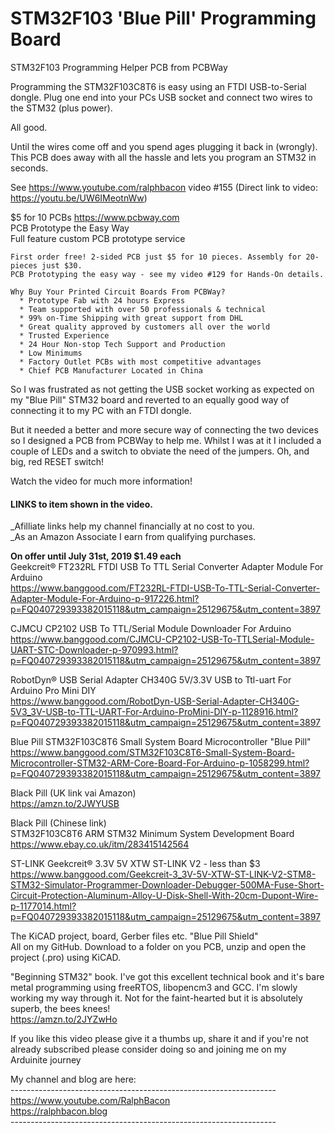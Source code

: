 # STM32F103 'Blue Pill' Programming Board
STM32F103 Programming Helper PCB from PCBWay

Programming the STM32F103C8T6 is easy using an FTDI USB-to-Serial dongle. Plug one end into your PCs USB socket and connect two wires to the STM32 (plus power). 

All good. 

Until the wires come off and you spend ages plugging it back in (wrongly). This PCB does away with all the hassle and lets you program an STM32 in seconds.

See https://www.youtube.com/ralphbacon video #155
(Direct link to video: https://youtu.be/UW6IMeotnWw)

$5 for 10 PCBs https://www.pcbway.com  
PCB Prototype the Easy Way  
Full feature custom PCB prototype service  
```
First order free! 2-sided PCB just $5 for 10 pieces. Assembly for 20-pieces just $30.
PCB Prototyping the easy way - see my video #129 for Hands-On details.

Why Buy Your Printed Circuit Boards From PCBWay?  
  * Prototype Fab with 24 hours Express  
  * Team supported with over 50 professionals & technical  
  * 99% on-Time Shipping with great support from DHL  
  * Great quality approved by customers all over the world  
  * Trusted Experience  
  * 24 Hour Non-stop Tech Support and Production  
  * Low Minimums  
  * Factory Outlet PCBs with most competitive advantages  
  * Chief PCB Manufacturer Located in China 
```

So I was frustrated as not getting the USB socket working as expected on my "Blue Pill" STM32 board and reverted to an equally good way of connecting it to my PC with an FTDI dongle.

But it needed a better and more secure way of connecting the two devices so I designed a PCB from PCBWay to help me. Whilst I was at it I included a couple of LEDs and a switch to obviate the need of the jumpers. Oh, and big, red RESET switch!  

Watch the video for much more information!   

#### LINKS to item shown in the video.
_Afilliate links help my channel financially at no cost to you.  
_As an Amazon Associate I earn from qualifying purchases.  

**On offer until July 31st, 2019 $1.49 each**  
Geekcreit® FT232RL FTDI USB To TTL Serial Converter Adapter Module For Arduino  
https://www.banggood.com/FT232RL-FTDI-USB-To-TTL-Serial-Converter-Adapter-Module-For-Arduino-p-917226.html?p=FQ040729393382015118&utm_campaign=25129675&utm_content=3897

CJMCU CP2102 USB To TTL/Serial Module Downloader For Arduino  
https://www.banggood.com/CJMCU-CP2102-USB-To-TTLSerial-Module-UART-STC-Downloader-p-970993.html?p=FQ040729393382015118&utm_campaign=25129675&utm_content=3897

RobotDyn® USB Serial Adapter CH340G 5V/3.3V USB to Ttl-uart For Arduino Pro Mini DIY  
https://www.banggood.com/RobotDyn-USB-Serial-Adapter-CH340G-5V3_3V-USB-to-TTL-UART-For-Arduino-ProMini-DIY-p-1128916.html?p=FQ040729393382015118&utm_campaign=25129675&utm_content=3897

Blue Pill STM32F103C8T6 Small System Board Microcontroller "Blue Pill"  
https://www.banggood.com/STM32F103C8T6-Small-System-Board-Microcontroller-STM32-ARM-Core-Board-For-Arduino-p-1058299.html?p=FQ040729393382015118&utm_campaign=25129675&utm_content=3897

Black Pill (UK link vai Amazon)  
https://amzn.to/2JWYUSB  

Black Pill (Chinese link)  
STM32F103C8T6 ARM STM32 Minimum System Development Board  
https://www.ebay.co.uk/itm/283415142564  

ST-LINK Geekcreit® 3.3V 5V XTW ST-LINK V2 - less than $3  
https://www.banggood.com/Geekcreit-3_3V-5V-XTW-ST-LINK-V2-STM8-STM32-Simulator-Programmer-Downloader-Debugger-500MA-Fuse-Short-Circuit-Protection-Aluminum-Alloy-U-Disk-Shell-With-20cm-Dupont-Wire-p-1177014.html?p=FQ040729393382015118&utm_campaign=25129675&utm_content=3897

The KiCAD project, board, Gerber files etc. "Blue Pill Shield"  
All on my GitHub. Download to a folder on you PCB, unzip and open the project (.pro) using KiCAD.  

"Beginning STM32" book. I've got this excellent technical book and it's bare metal programming using freeRTOS, libopencm3 and GCC. I'm slowly working my way through it. Not for the faint-hearted but it is absolutely superb, the bees knees!   
https://amzn.to/2JYZwHo

If you like this video please give it a thumbs up, share it and if you're not already subscribed please consider doing so and joining me on my Arduinite journey  

My channel and blog are here:  
\------------------------------------------------------------------  
https://www.youtube.com/RalphBacon  
https://ralphbacon.blog  
\------------------------------------------------------------------
